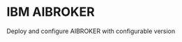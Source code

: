 IBM AIBROKER
===============================================================================
Deploy and configure AIBROKER with configurable version